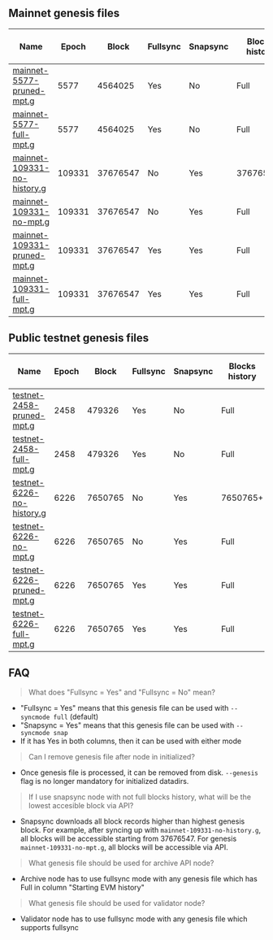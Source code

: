 ## Mainnet genesis files

| Name                                                                                       | Epoch  | Block    | Fullsync | Snapsync | Blocks history | Starting EVM history | Size    |
| ------------------------------------------------------------------------------------------ | ------ | -------- | -------- | -------- | -------------- | -------------------- | ------- |
| [mainnet-5577-pruned-mpt.g](https://download.fantom.network/mainnet-5577-pruned-mpt.g)     | 5577   | 4564025  | Yes      | No       | Full           | Pruned (one block)   | 1.1 GB  |
| [mainnet-5577-full-mpt.g](https://download.fantom.network/mainnet-5577-full-mpt.g)         | 5577   | 4564025  | Yes      | No       | Full           | Full                 | 30.4 GB |
| [mainnet-109331-no-history.g](https://download.fantom.network/mainnet-109331-no-history.g) | 109331 | 37676547 | No       | Yes      | 37676547+      | No                   | 16.3 KB |
| [mainnet-109331-no-mpt.g](https://download.fantom.network/mainnet-109331-no-mpt.g)         | 109331 | 37676547 | No       | Yes      | Full           | No                   | 58.3 GB |
| [mainnet-109331-pruned-mpt.g](https://download.fantom.network/mainnet-109331-pruned-mpt.g) | 109331 | 37676547 | Yes      | Yes      | Full           | Pruned (one block)   | 78.1 GB |
| [mainnet-109331-full-mpt.g](https://download.fantom.network/mainnet-109331-full-mpt.g)     | 109331 | 37676547 | Yes      | Yes      | Full           | Full                 | 3.1 TB  |

## Public testnet genesis files

| Name                                                                                   | Epoch | Block   | Fullsync | Snapsync | Blocks history | Starting EVM history | Size     |
| -------------------------------------------------------------------------------------- | ----- | ------- | -------- | -------- | -------------- | -------------------- | -------- |
| [testnet-2458-pruned-mpt.g](https://download.fantom.network/testnet-2458-pruned-mpt.g) | 2458  | 479326  | Yes      | No       | Full           | Pruned (one block)   | 81.5 MB  |
| [testnet-2458-full-mpt.g](https://download.fantom.network/testnet-2458-full-mpt.g)     | 2458  | 479326  | Yes      | No       | Full           | Full                 | 977.7 MB |
| [testnet-6226-no-history.g](https://download.fantom.network/testnet-6226-no-history.g) | 6226  | 7650765 | No       | Yes      | 7650765+       | No                   | 1.7 KB   |
| [testnet-6226-no-mpt.g](https://download.fantom.network/testnet-6226-no-mpt.g)         | 6226  | 7650765 | No       | Yes      | Full           | No                   | 2.0 GB   |
| [testnet-6226-pruned-mpt.g](https://download.fantom.network/testnet-6226-pruned-mpt.g) | 6226  | 7650765 | Yes      | Yes      | Full           | Pruned (one block)   | 3.2 GB   |
| [testnet-6226-full-mpt.g](https://download.fantom.network/testnet-6226-full-mpt.g)     | 6226  | 7650765 | Yes      | Yes      | Full           | Full                 | 76.5 GB  |

## FAQ

> What does "Fullsync = Yes" and "Fullsync = No" mean?
- "Fullsync = Yes" means that this genesis file can be used with `--syncmode full` (default)
- "Snapsync = Yes" means that this genesis file can be used with `--syncmode snap`
- If it has Yes in both columns, then it can be used with either mode

> Can I remove genesis file after node in initialized?
- Once genesis file is processed, it can be removed from disk. `--genesis` flag is no longer mandatory for initialized datadirs.

> If I use snapsync node with not full blocks history, what will be the lowest accesible block via API?
- Snapsync downloads all block records higher than highest genesis block. For example, after syncing up with `mainnet-109331-no-history.g`, all blocks will be accessible starting from 37676547.
  For genesis `mainnet-109331-no-mpt.g`, all blocks will be accessible via API.

> What genesis file should be used for archive API node?
- Archive node has to use fullsync mode with any genesis file which has Full in column "Starting EVM history"

> What genesis file should be used for validator node?
- Validator node has to use fullsync mode with any genesis file which supports fullsync
